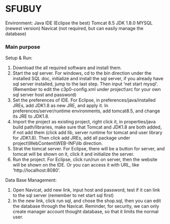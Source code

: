 # SFUBUY
Environment: 
Java IDE (Eclipse the best)
Tomcat 8.5
JDK 1.8.0
MYSQL (newest version)
Navicat (not required, but can easily manage the database)

### Main purpose


Setup & Run:
1.	Download the all required software and install them.
2.	Start the sql server. For windows, cd to the bin direction under the installed SQL doc, initialize and install the sql server, if you already have sql server installed, jump to the last step. Then input ‘net start mysql’. (Remember to edit the c3p0-config.xml under project\src for your own sql server host and password)
3.	Set the preferences of IDE. For Eclipse, in preferences/java/installed JREs, add JDK1.8 as new JRE, and apply it. In preferences/server/runtime environments, add tomcat8.5, and change its JRE to JDK1.8.
4.	Import the project as existing project, right click it, in properties/java build path/libraries, make sure that Tomcat and JDK1.8 are both added, if not add them (click add lib, server runtime for tomcat and user library for JDK1.8). Then click add JREs, add all package under project\WebContent\WEB-INF\lib direction. 
5.	Strat the tomcat server. For Eclipse, there will be a button for server, and tomcat will be shown on it, click it and initialize the server.
6.	Run the project. For Eclipse, click run/run on server, then the website will be shown on the IDE. Or you can access it with URL, like ‘http://localhost:8080’.

Data Base Management:
1.	Open Navicat, add new link, input host and password, test if it can link to the sql server (remember to net start sql first)
2.	In the new link, click run sql, and chose the shop.sql, then you can edit the database through the Navicat. Reminder, for security, we can only create manager account thought database, so that it limits the normal user.



